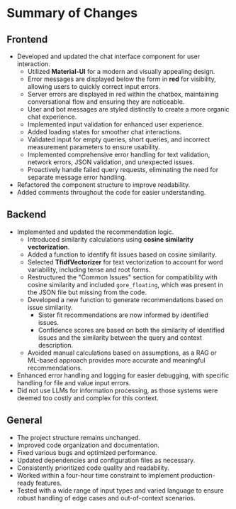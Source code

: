 # Summary of Changes

## Frontend

- Developed and updated the chat interface component for user interaction.
    - Utilized **Material-UI** for a modern and visually appealing design.
    - Error messages are displayed below the form in **red** for visibility, allowing users to quickly correct input errors.
    - Server errors are displayed in red within the chatbox, maintaining conversational flow and ensuring they are noticeable.
    - User and bot messages are styled distinctly to create a more organic chat experience.
    - Implemented input validation for enhanced user experience.
    - Added loading states for smoother chat interactions.
    - Validated input for empty queries, short queries, and incorrect measurement parameters to ensure usability.
    - Implemented comprehensive error handling for text validation, network errors, JSON validation, and unexpected issues.
    - Proactively handle failed query requests, eliminating the need for separate message error handling.
- Refactored the component structure to improve readability.
- Added comments throughout the code for easier understanding.

## Backend

- Implemented and updated the recommendation logic.
    - Introduced similarity calculations using **cosine similarity vectorization**.
    - Added a function to identify fit issues based on cosine similarity.
    - Selected **TfidfVectorizer** for text vectorization to account for word variability, including tense and root forms.
    - Restructured the "Common Issues" section for compatibility with cosine similarity and included `gore_floating`, which was present in the JSON file but missing from the code.
    - Developed a new function to generate recommendations based on issue similarity.
        - Sister fit recommendations are now informed by identified issues.
        - Confidence scores are based on both the similarity of identified issues and the similarity between the query and context description.
    - Avoided manual calculations based on assumptions, as a RAG or ML-based approach provides more accurate and meaningful recommendations.
- Enhanced error handling and logging for easier debugging, with specific handling for file and value input errors.
- Did not use LLMs for information processing, as those systems were deemed too costly and complex for this context.

## General

- The project structure remains unchanged.
- Improved code organization and documentation.
- Fixed various bugs and optimized performance.
- Updated dependencies and configuration files as necessary.
- Consistently prioritized code quality and readability.
- Worked within a four-hour time constraint to implement production-ready features.
- Tested with a wide range of input types and varied language to ensure robust handling of edge cases and out-of-context scenarios.